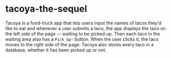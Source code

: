 # tacoya-the-sequel

Tacoya is a food-truck app that lets users input the names of tacos they'd like to eat and whenever a user submits a taco, the app displays the taco on the left side of the page -- waiting to be picked up. Then each taco in the waiting area also has a `Pick Up!` button. When the user clicks it, the taco moves to the right side of the page. Tacoya also stores every taco in a database, whether it has been picked up or not.
